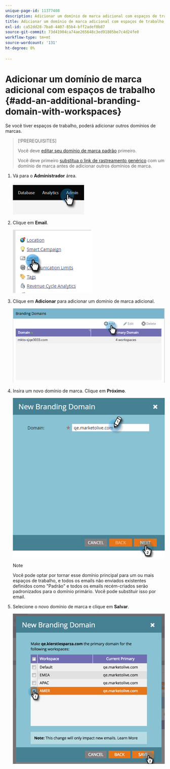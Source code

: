 ```yaml
---
unique-page-id: 11377408
description: Adicionar um domínio de marca adicional com espaços de trabalho - Documentos do Marketo - Documentação do produto
title: Adicionar um domínio de marca adicional com espaços de trabalho
exl-id: ca52dd28-7ba0-4407-85b4-bff2adef0b87
source-git-commit: 73d41904ca74ae265648c3ed91805be7c4d24fe0
workflow-type: tm+mt
source-wordcount: '131'
ht-degree: 0%

---
```


# Adicionar um domínio de marca adicional com espaços de trabalho {#add-an-additional-branding-domain-with-workspaces}

Se você tiver espaços de trabalho, poderá adicionar outros domínios de marcas.

>[!PREREQUISITES]
>
>Você deve [editar seu domínio de marca padrão](/help/marketo/product-docs/administration/email-setup/add-multiple-branding-domains/edit-your-default-branding-domain.md) primeiro.
>
>Você deve primeiro [substitua o link de rastreamento genérico](/help/marketo/product-docs/administration/email-setup/add-multiple-branding-domains/edit-your-default-branding-domain-with-workspaces.md) com um domínio de marca antes de adicionar outros domínios de marca.

1. Vá para o **Administrador** área.

   ![](assets/add-an-additional-branding-domain-with-workspaces-1.png)

1. Clique em **Email**.

   ![](assets/add-an-additional-branding-domain-with-workspaces-2.png)

1. Clique em **Adicionar** para adicionar um domínio de marca adicional.

   ![](assets/add-an-additional-branding-domain-with-workspaces-3.png)

1. Insira um novo domínio de marca. Clique em **Próximo**.

   ![](assets/add-an-additional-branding-domain-with-workspaces-4.png)

   >[!NOTE]
   >
   >Você pode optar por tornar esse domínio principal para um ou mais espaços de trabalho, e todos os emails não enviados existentes definidos como &quot;Padrão&quot; e todos os emails recém-criados serão padronizados para o domínio primário. Você pode substituir isso por email.

1. Selecione o novo domínio de marca e clique em **Salvar**.

   ![](assets/add-an-additional-branding-domain-with-workspaces-5.png)
